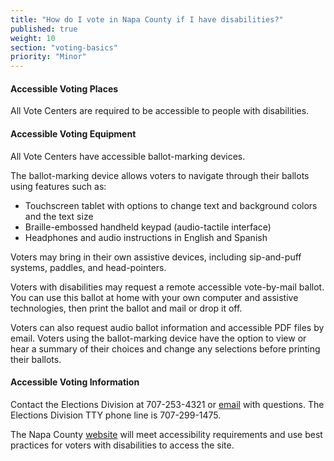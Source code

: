 ```yaml
---
title: "How do I vote in Napa County if I have disabilities?"
published: true
weight: 10
section: "voting-basics"
priority: "Minor"
---
```


#### Accessible Voting Places  

All Vote Centers are required to be accessible to people with disabilities.

#### Accessible Voting Equipment  

All Vote Centers have accessible ballot-marking devices.

The ballot-marking device allows voters to navigate through their ballots using features such as:

- Touchscreen tablet with options to change text and background colors and the text size
- Braille-embossed handheld keypad (audio-tactile interface)
- Headphones and audio instructions in English and Spanish  

Voters may bring in their own assistive devices, including sip-and-puff systems, paddles, and head-pointers. 

Voters with disabilities may request a remote accessible vote-by-mail ballot. You can use this ballot at home with your own computer and assistive technologies, then print the ballot and mail or drop it off.   

Voters can also request audio ballot information and accessible PDF files by email. Voters using the ballot-marking device have the option to view or hear a summary of their choices and change any selections before printing their ballots.

#### Accessible Voting Information  

Contact the Elections Division at 707-253-4321 or [email](mailto:elections@countyofnapa.org) with questions. The Elections Division TTY phone line is 707-299-1475.   

The Napa County [website](https://www.countyofnapa.org/396/Elections) will meet accessibility requirements and use best practices for voters with disabilities to access the site.
